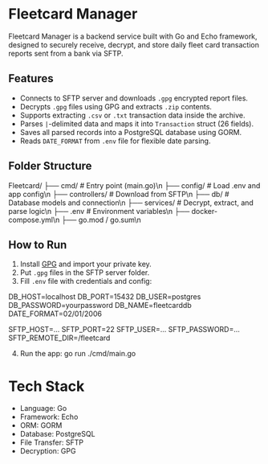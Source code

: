 # Fleetcard Manager

Fleetcard Manager is a backend service built with Go and Echo framework, designed to securely receive, decrypt, and store daily fleet card transaction reports sent from a bank via SFTP.

## Features

- Connects to SFTP server and downloads `.gpg` encrypted report files.
- Decrypts `.gpg` files using GPG and extracts `.zip` contents.
- Supports extracting `.csv` or `.txt` transaction data inside the archive.
- Parses `|`-delimited data and maps it into `Transaction` struct (26 fields).
- Saves all parsed records into a PostgreSQL database using GORM.
- Reads `DATE_FORMAT` from `.env` file for flexible date parsing.

## Folder Structure

Fleetcard/
├── cmd/ # Entry point (main.go)\n
├── config/ # Load .env and app config\n
├── controllers/ # Download from SFTP\n
├── db/ # Database models and connection\n
├── services/ # Decrypt, extract, and parse logic\n
├── .env # Environment variables\n
├── docker-compose.yml\n
├── go.mod / go.sum\n

## How to Run

1. Install [GPG](https://gnupg.org) and import your private key.
2. Put `.gpg` files in the SFTP server folder.
3. Fill `.env` file with credentials and config:

DB_HOST=localhost
DB_PORT=15432
DB_USER=postgres
DB_PASSWORD=yourpassword
DB_NAME=fleetcarddb
DATE_FORMAT=02/01/2006

SFTP_HOST=...
SFTP_PORT=22
SFTP_USER=...
SFTP_PASSWORD=...
SFTP_REMOTE_DIR=/fleetcard

4. Run the app: go run ./cmd/main.go

# Tech Stack

- Language: Go
- Framework: Echo
- ORM: GORM
- Database: PostgreSQL
- File Transfer: SFTP
- Decryption: GPG
